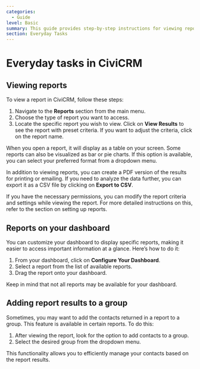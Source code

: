 ```yaml
---
categories:
  - Guide
level: Basic
summary: This guide provides step-by-step instructions for viewing reports in CiviCRM, adding them to your dashboard, and managing report results.
section: Everyday Tasks
---
```


# Everyday tasks in CiviCRM

## Viewing reports

To view a report in CiviCRM, follow these steps:

1. Navigate to the **Reports** section from the main menu.
2. Choose the type of report you want to access.
3. Locate the specific report you wish to view. Click on **View Results** to see the report with preset criteria. If you want to adjust the criteria, click on the report name.

When you open a report, it will display as a table on your screen. Some reports can also be visualized as bar or pie charts. If this option is available, you can select your preferred format from a dropdown menu.

In addition to viewing reports, you can create a PDF version of the results for printing or emailing. If you need to analyze the data further, you can export it as a CSV file by clicking on **Export to CSV**.

If you have the necessary permissions, you can modify the report criteria and settings while viewing the report. For more detailed instructions on this, refer to the section on setting up reports.

## Reports on your dashboard

You can customize your dashboard to display specific reports, making it easier to access important information at a glance. Here’s how to do it:

1. From your dashboard, click on **Configure Your Dashboard**.
2. Select a report from the list of available reports.
3. Drag the report onto your dashboard.

Keep in mind that not all reports may be available for your dashboard.

## Adding report results to a group

Sometimes, you may want to add the contacts returned in a report to a group. This feature is available in certain reports. To do this:

1. After viewing the report, look for the option to add contacts to a group.
2. Select the desired group from the dropdown menu.

This functionality allows you to efficiently manage your contacts based on the report results.
